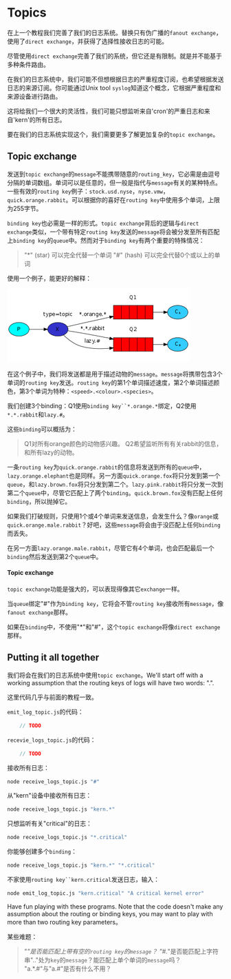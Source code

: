 # Topics
在上一个教程我们完善了我们的日志系统。替换只有伪广播的`fanout exchange`，使用了`direct exchange`，并获得了选择性接收日志的可能。

尽管使用`direct exchange`完善了我们的系统，但它还是有限制。就是并不能基于多种条件路由。

在我们的日志系统中，我们可能不但想根据日志的严重程度订阅，也希望根据发送日志的来源订阅。你可能通过Unix tool `syslog`知道这个概念，它根据严重程度和来源设备进行路由。

这将给我们一个很大的灵活性，我们可能只想监听来自'cron'的严重日志和来自'kern'的所有日志。

要在我们的日志系统实现这个，我们需要更多了解更加复杂的`topic exchange`。

## Topic exchange
发送到`topic exchange`的`message`不能携带随意的`routing_key`，它必需是由逗号分隔的单词数组。单词可以是任意的，但一般是指代与`message`有关的某种特点。一些有效的`routing key`例子：`stock.usd.nyse`，`nyse.vmw`，`quick.orange.rabbit`。可以根据你的喜好在`routing key`中使用多个单词，上限为255字节。

`binding key`也必需是一样的形式。`topic exchange`背后的逻辑与`direct exchange`类似，一个带有特定`routing key`发送的`message`将会被分发至所有匹配上`binding key`的`queue`中。然而对于`binding key`有两个重要的特殊情况：
> "*" (star) 可以完全代替一个单词
> "#" (hash) 可以完全代替0个或以上的单词

使用一个例子，能更好的解释：

![ALT TEXT](./python-five.png)

在这个例子中，我们将发送都是用于描述动物的`message`。`message`将携带包含3个单词的`routing key`发送。`routing key`的第1个单词描述速度，第2个单词描述颜色，第3个单词为特种：`<speed>.<colour>.<species>`。

我们创建3个binding：Q1使用`binding key``*.orange.*`绑定，Q2使用`*.*.rabbit`和`lazy.#`。

这些`binding`可以概括为：
> Q1对所有orange颜色的动物感兴趣。
> Q2希望监听所有有关rabbit的信息，和所有lazy的动物。

一条`routing key`为`quick.orange.rabbit`的信息将发送到所有的`queue`中，`lazy.orange.elephant`也是同样。另一方面`quick.orange.fox`将只分发到第一个`queue`，和`lazy.brown.fox`将只分发到第二个。`lazy.pink.rabbit`将只分发一次到第二个`queue`中，尽管它匹配上了两个`binding`。`quick.brown.fox`没有匹配上任何`binding`，所以抛掉它。

如果我们打破规则，只使用1个或4个单词来发送信息，会发生什么？像`orange`或`quick.orange.male.rabbit`？好吧，这些`message`将会由于没匹配上任何`binding`而丢失。

在另一方面`lazy.orange.male.rabbit`，尽管它有4个单词，也会匹配最后一个`binding`然后发送到第2个`queue`中。

#### Topic exchange
`topic exchange`功能是强大的，可以表现得像其它`exchange`一样。

当`queue`绑定"#"作为`binding key`，它将会不管`routing key`接收所有`message`，像`fanout exchange`那样。

如果在`binding`中，不使用"*"和"#"，这个`topic exchange`将像`direct exchange`那样。

## Putting it all together
我们将会在我们的日志系统中使用`topic exchange`。We'll start off with a working assumption that the routing keys of logs will have two words: "<facility>.<severity>".

这里代码几乎与前面的教程一致。

`emit_log_topic.js`的代码：
```javascript
	// TODO
```
`recevie_logs_topic.js`的代码：
```javascript
	// TODO
```

接收所有日志：
```bash
node receive_logs_topic.js "#"
```
从"kern"设备中接收所有日志：
```bash
node receive_logs_topic.js "kern.*"
```
只想监听有关"critical"的日志：
```bash
node receive_logs_topic.js "*.critical"
```
你能够创建多个`binding`：
```bash
node receive_logs_topic.js "kern.*" "*.critical"
```
不家使用`routing key``kern.critical`发送日志，输入：
```bash
node emit_log_topic.js "kern.critical" "A critical kernel error"
```

Have fun playing with these programs. Note that the code doesn't make any assumption about the routing or binding keys, you may want to play with more than two routing key parameters。

某些难题：
> "*"是否能匹配上带有空的`routing key`的`message`？
> "#.*"是否能匹配上字符串".."处为`key`的`message`？能匹配上单个单词的`message`吗？
> "a.*.#"与"a.#"是否有什么不用？
